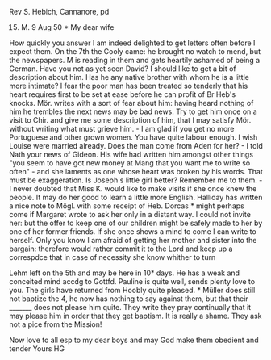 Rev S. Hebich, Cannanore, pd

15. M. 9 Aug 50
 <Friday>*
My dear wife

How quickly you answer I am indeed delighted to get letters often before I expect them. On the 7th the Cooly came: he brought no watch to mend, but the newspapers. M is reading in them and gets heartily ashamed of being a German. Have you not as yet seen David? I should like to get a bit of description about him. Has he any native brother with whom he is a little more intimate? I fear the poor man has been treated so tenderly that his heart requires first to be set at ease before he can profit of Br Heb's knocks. Mör. writes with a sort of fear about him: having heard nothing of him he trembles the next news may be bad news. Try to get him once on a visit to Chir. and give me some description of him, that I may satisfy Mör. without writing what must grieve him. - I am glad if you get no more Portuguese and other grown women. You have quite labour enough. I wish Louise were married already. Does the man come from Aden for her? - I told Nath your news of Gideon. His wife had written him amongst other things "you seem to have got new money at Mang that you want me to write so often" - and she laments as one whose heart was broken by his words. That must be exaggeration. Is Joseph's little girl better? Remember me to them. - I never doubted that Miss K. would like to make visits if she once knew the people. It may do her good to learn a little more English. Halliday has written a nice note to Mögl. with some receipt of Heb. Dorcas <von Quilon>* might perhaps come if Margaret wrote to ask her only in a distant way. I could not invite her: but the offer to keep one of our children might be safely made to her by one of her former friends. If she once shows a mind to come I can write to herself. Only you know I am afraid of getting her mother and sister into the bargain: therefore would rather commit it to the Lord and keep up a correspdce that in case of necessity she know whither to turn

Lehm left on the 5th and may be here in 10* days. He has a weak and conceited mind accdg to Gottfd. Pauline is quite well, sends plenty love to you. The girls have returned from Hoobly quite pleased. <Johs>* Müller does still not baptize the 4, he now has nothing to say against them, but that their _______ does not please him quite. They write they pray continually that it may please him in order that they get baptism. It is really a shame. They ask not a pice from the Mission!

Now love to all esp to my dear boys and may God make them obedient and tender
 Yours HG

